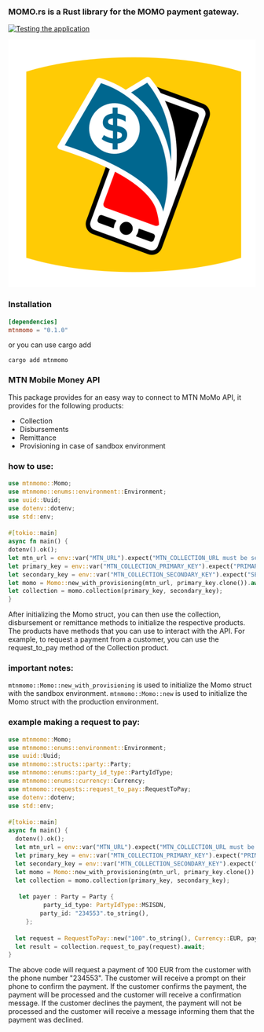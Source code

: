 ### MOMO.rs is a Rust library for the MOMO payment gateway.
[![Testing the application](https://github.com/Bourse-numerique-d-afrique/momo.rs/actions/workflows/deployment.yml/badge.svg)](https://github.com/Bourse-numerique-d-afrique/momo.rs/actions/workflows/deployment.yml)
<p align="center">
  <img src="https://github.com/Bourse-numerique-d-afrique/momo.rs/blob/master/images/BrandGuid-mtnmomo.svg" alt="MOMO logo">
</p>


### Installation
```toml
[dependencies]
mtnmomo = "0.1.0"
```

or you can use cargo add

```cli
cargo add mtnmomo
```


### MTN Mobile Money API

This package provides for an easy way to connect to MTN MoMo API, it provides for the following products:
- Collection
- Disbursements
- Remittance
- Provisioning in case of sandbox environment

### how to use:
 ``` rust
use mtnmomo::Momo;
use mtnmomo::enums::environment::Environment;
use uuid::Uuid;
use dotenv::dotenv;
use std::env;

#[tokio::main]
async fn main() {
dotenv().ok();
let mtn_url = env::var("MTN_URL").expect("MTN_COLLECTION_URL must be set"); // https://sandbox.momodeveloper.mtn.com
let primary_key = env::var("MTN_COLLECTION_PRIMARY_KEY").expect("PRIMARY_KEY must be set");
let secondary_key = env::var("MTN_COLLECTION_SECONDARY_KEY").expect("SECONDARY_KEY must be set");
let momo = Momo::new_with_provisioning(mtn_url, primary_key.clone()).await.unwrap();
let collection = momo.collection(primary_key, secondary_key);
}

```
After initializing the Momo struct, you can then use the collection, disbursement or remittance methods to initialize the respective products.
The products have methods that you can use to interact with the API.
For example, to request a payment from a customer, you can use the request_to_pay method of the Collection product.


### important notes:
`mtnmomo::Momo::new_with_provisioning` is used to initialize the Momo struct with the sandbox environment.
`mtnmomo::Momo::new` is used to initialize the Momo struct with the production environment.

### example making a request to pay:
``` rust
use mtnmomo::Momo;
use mtnmomo::enums::environment::Environment;
use uuid::Uuid;
use mtnmomo::structs::party::Party;
use mtnmomo::enums::party_id_type::PartyIdType;
use mtnmomo::enums::currency::Currency;
use mtnmomo::requests::request_to_pay::RequestToPay;
use dotenv::dotenv;
use std::env;

#[tokio::main]
async fn main() {
  dotenv().ok();
  let mtn_url = env::var("MTN_URL").expect("MTN_COLLECTION_URL must be set"); // https://sandbox.momodeveloper.mtn.com
  let primary_key = env::var("MTN_COLLECTION_PRIMARY_KEY").expect("PRIMARY_KEY must be set");
  let secondary_key = env::var("MTN_COLLECTION_SECONDARY_KEY").expect("SECONDARY_KEY must be set");
  let momo = Momo::new_with_provisioning(mtn_url, primary_key.clone()).await.unwrap();
  let collection = momo.collection(primary_key, secondary_key);

   let payer : Party = Party {
          party_id_type: PartyIdType::MSISDN,
         party_id: "234553".to_string(),
     };

  let request = RequestToPay::new("100".to_string(), Currency::EUR, payer, "test_payer_message".to_string(), "test_payee_note".to_string());
  let result = collection.request_to_pay(request).await;
}
```
The above code will request a payment of 100 EUR from the customer with the phone number "234553".
The customer will receive a prompt on their phone to confirm the payment.
If the customer confirms the payment, the payment will be processed and the customer will receive a confirmation message.
If the customer declines the payment, the payment will not be processed and the customer will receive a message informing them that the payment was declined.
